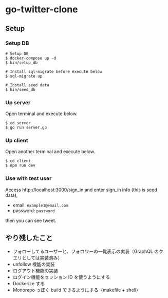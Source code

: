 # go-twitter-clone

## Setup

### Setup DB

```
# Setup DB
$ docker-compose up -d
$ bin/setup_db

# Install sql-migrate before execute below
$ sql-migrate up

# Install seed data
$ bin/seed_db
```

### Up server

Open terminal and execute below.

```
$ cd server
$ go run server.go
```

### Up client

Open another terminal and execute below.

```
$ cd client
$ npm run dev
```

### Use with test user

Access http://localhost:3000/sign_in and enter sign_in info (this is seed data),

- email: `example1@email.com`
- password: `password`

then you can see tweet.

## やり残したこと

- フォローしてるユーザーと、フォロワーの一覧表示の実装（GraphQL のクエリとしては実装済み）
- unfollow 機能の実装
- ログアウト機能の実装
- ログイン機能をセッション ID を使うようにする
- Dockerize する
- Monorepo っぽく build できるようにする（makefile + shell）
